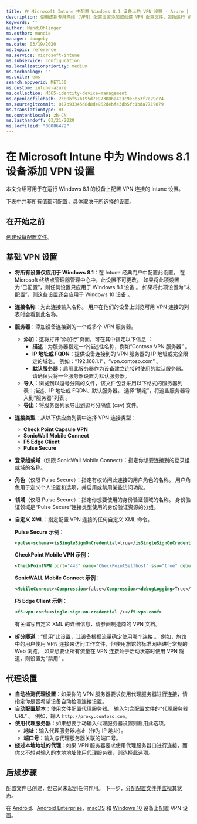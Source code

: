 ```yaml
---
title: 在 Microsoft Intune 中配置 Windows 8.1 设备上的 VPN 设置 - Azure | Microsoft Docs
description: 使用虚拟专用网络 (VPN) 配置设置添加或创建 VPN 配置文件，包括运行 Windows 8.1 的设备上的连接详细信息和代理设置（其中包括 IP 或 FQDN 地址以及 Microsoft Intune 中的 TCP 端口）。
keywords: ''
author: MandiOhlinger
ms.author: mandia
manager: dougeby
ms.date: 03/19/2020
ms.topic: reference
ms.service: microsoft-intune
ms.subservice: configuration
ms.localizationpriority: medium
ms.technology: ''
ms.suite: ems
search.appverid: MET150
ms.custom: intune-azure
ms.collection: M365-identity-device-management
ms.openlocfilehash: 2c80bf57b195d7e97308ba423c9e5b53f7e29c74
ms.sourcegitcommit: 017b93345d8d8de962debfe3db5fc1bda7719079
ms.translationtype: HT
ms.contentlocale: zh-CN
ms.lasthandoff: 03/21/2020
ms.locfileid: "80086472"
---
```

# <a name="add-vpn-settings-on-windows-81-devices-in-microsoft-intune"></a>在 Microsoft Intune 中为 Windows 8.1 设备添加 VPN 设置

本文介绍可用于在运行 Windows 8.1 的设备上配置 VPN 连接的 Intune 设置。

下表中并非所有值都可配置，具体取决于所选择的设置。

## <a name="before-you-begin"></a>在开始之前

[创建设备配置文件](vpn-settings-configure.md)。

## <a name="base-vpn-settings"></a>基础 VPN 设置

- **将所有设置仅应用于 Windows 8.1**：在 Intune 经典门户中配置此设置。 在 Microsoft 终结点管理器管理中心中，此设置不可更改。 如果将此项设置为“已配置”，则任何设置只应用于 Windows 8.1 设备  。 如果将此项设置为“未配置”，则这些设置还会应用于 Windows 10 设备  。
- **连接名称**：为此连接输入名称。 用户在他们的设备上浏览可用 VPN 连接的列表时会看到此名称。
- **服务器**：添加设备连接到的一个或多个 VPN 服务器。
  - **添加**：这将打开“添加行”页面，可在其中指定以下信息  ：
    - **描述**：为服务器指定一个描述性名称，例如“Contoso VPN 服务器”  。
    - **IP 地址或 FQDN**：提供设备连接到的 VPN 服务器的 IP 地址或完全限定的域名。 例如：“192.168.1.1”、“vpn.contoso.com”   。
    - **默认服务器**：启用此服务器作为设备建立连接时使用的默认服务器。 请确保只将一台服务器设置为默认服务器。
  - **导入**：浏览到以逗号分隔的文件，该文件包含采用以下格式的服务器列表：描述、IP 地址或 FQDN、默认服务器。 选择“确定”，将这些服务器导入到“服务器”列表   。
  - **导出**：将服务器列表导出到逗号分隔值 (csv) 文件。

- **连接类型**：从以下供应商列表中选择 VPN 连接类型：
  - **Check Point Capsule VPN**
  - **SonicWall Mobile Connect**
  - **F5 Edge Client**
  - **Pulse Secure**

<!--- **Fingerprint** (Check Point Capsule VPN only): Specify a string (for example, "Contoso Fingerprint Code") that will be used to verify that the VPN server can be trusted. A fingerprint can be sent to the client so it knows to trust any server that presents the same fingerprint when connecting. If the device doesn't already have the fingerprint, it will prompt the user to trust the VPN server that they are connecting to while showing the fingerprint. (The user manually verifies the fingerprint and chooses **trust** to connect.) --->

- **登录组或域**（仅限 SonicWall Mobile Connect）：指定你想要连接到的登录组或域的名称。

- **角色**（仅限 Pulse Secure）：指定有权访问此连接的用户角色的名称。 用户角色用于定义个人设置和选项，并启用或禁用某些访问功能。

- **领域**（仅限 Pulse Secure）：指定你想要使用的身份验证领域的名称。 身份验证领域是“Pulse Secure”连接类型使用的身份验证资源的分组。

- **自定义 XML**：指定配置 VPN 连接的任何自定义 XML 命令。

  **Pulse Secure 示例**：

  ```xml
  <pulse-schema><isSingleSignOnCredential>true</isSingleSignOnCredential></pulse-schema>
  ```

  **CheckPoint Mobile VPN 示例**：

  ```xml
  <CheckPointVPN port="443" name="CheckPointSelfhost" sso="true" debug="3" />
  ```

  **SonicWALL Mobile Connect 示例**：

  ```xml
  <MobileConnect><Compression>false</Compression><debugLogging>True</debugLogging><packetCapture>False</packetCapture></MobileConnect>
  ```

  **F5 Edge Client 示例**：

  ```xml
  <f5-vpn-conf><single-sign-on-credential /></f5-vpn-conf>
  ```

  有关编写自定义 XML 的详细信息，请参阅制造商的 VPN 文档。

- **拆分隧道**：“启用”此设置，让设备根据流量确定使用哪个连接  。 例如，旅馆中的用户使用 VPN 连接来访问工作文件，但使用旅馆的标准网络进行常规的 Web 浏览。 如果想要让所有流量在 VPN 连接处于活动状态时使用 VPN 隧道，则设置为“禁用”  。

## <a name="proxy-settings"></a>代理设置

- **自动检测代理设置**：如果你的 VPN 服务器要求使用代理服务器进行连接，请指定你是否希望设备自动检测连接设置。
- **自动配置脚本**：使用文件配置代理服务器。 输入包含配置文件的“代理服务器 URL”  。 例如，输入 `http://proxy.contoso.com`。
- **使用代理服务器**：如果想要手动输入代理服务器设置则启用此选项。
  - **地址**：输入代理服务器地址（作为 IP 地址）。
  - **端口号**：输入与代理服务器关联的端口号。
- **绕过本地地址的代理**：如果 VPN 服务器要求使用代理服务器口进行连接，而你又不想对输入的本地地址使用代理服务器，则选择此选项。

## <a name="next-steps"></a>后续步骤

配置文件已创建，但它尚未起到任何作用。 下一步，[分配配置文件](device-profile-assign.md)并[监视其状态](device-profile-monitor.md)。

在 [Android](vpn-settings-android.md)、[Android Enterprise](vpn-settings-android-enterprise.md)、[macOS](vpn-settings-macos.md) 和 [Windows 10](vpn-settings-windows-10.md) 设备上配置 VPN 设置。
